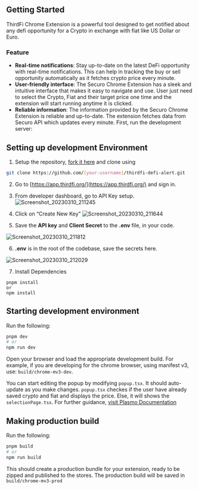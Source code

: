 ## **Getting Started**

ThirdFi Chrome Extension is a powerful tool designed to get notified about any defi opportunity for a Crypto in exchange with fiat like US Dollar or Euro.

### **Feature**

- **Real-time notifications**: Stay up-to-date on the latest DeFi opportunity with real-time notifications. This can help in tracking the buy or sell opportunity automatically as it fetches crypto price every minute.
- **User-friendly interface**: The Securo Chrome Extension has a sleek and intuitive interface that makes it easy to navigate and use. User just need to select the Crypto, Fiat and their target price one time and the extension will start running anytime it is clicked.
- **Reliable information**: The information provided by the Securo Chrome Extension is reliable and up-to-date. The extension fetches data from Securo API which updates every minute.
First, run the development server:


## **Setting up development Environment**

1. Setup the repository, [fork it here](https://github.com/ankitzm/thirdfi-defi-alert/fork) and clone using <br />
```bash
git clone https://github.com/[your-username]/thirdfi-defi-alert.git
```

2. Go to [https://app.thirdfi.org/](https://app.thirdfi.org/) and sign in.

3. From developer dashboard, go to API Key setup.
![Screenshot_20230310_211245](https://user-images.githubusercontent.com/66105983/224620903-0fa34aee-3fe1-42d3-a423-382db2ed6dc6.png)


4. Click on “Create New Key”
![Screenshot_20230310_211644](https://user-images.githubusercontent.com/66105983/224620907-3b1520ad-7425-4d79-95e3-853e99eb9b13.png)


5. Save the **API key** and **Client Secret** to the **.env** file, in your code.

![Screenshot_20230310_211812](https://user-images.githubusercontent.com/66105983/224620916-f4b5837c-ed61-4330-a8e0-51fc23d7f046.png)

6. **.env** is in the root of the codebase, save the secrets here.

![Screenshot_20230310_212029](https://user-images.githubusercontent.com/66105983/224620958-923b34ba-b03b-407b-a4e9-0cfa75223e7b.png)

7. Install Dependencies
```
pnpm install
or
npm install
```

## **Starting development environment**

Run the following:
```bash
pnpm dev
# or
npm run dev
```

Open your browser and load the appropriate development build. For example, if you are developing for the chrome browser, using manifest v3, use: `build/chrome-mv3-dev`.

You can start editing the popup by modifying `popup.tsx`. It should auto-update as you make changes. `popup.tsx` checkes if the user have already saved crypto and fiat and displays the price. Else, it will shows the `selectionPage.tsx`.
For further guidance, [visit Plasmo Documentation](https://docs.plasmo.com/)

## Making production build

Run the following:
```bash
pnpm build
# or
npm run build
```

This should create a production bundle for your extension, ready to be zipped and published to the stores. The production build will be saved in `build/chrome-mv3-prod`
